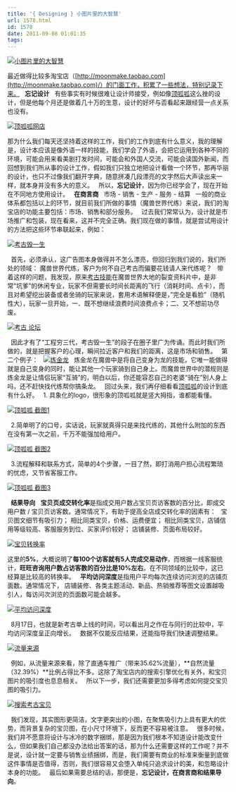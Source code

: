 ```yaml
---
title: '{ Designing } 小图片里的大智慧'
url: 1578.html
id: 1578
date: 2011-09-08 01:01:35
tags:
---
```


[![小图片里的大智慧](http://www.cai13.info/blog_pic/how-design-work/design.png "小图片里的大智慧")](http://caib.me/how-design-work/)

最近做得比较多淘宝店（[http://moonmake.taobao.com](http://moonmake.taobao.com)/）的门面工作，积累了一些想法，特别记录下来。   **忘记设计**   有些事实有时候很难让设计师接受，例如像[顶呱呱](http://shop35479548.taobao.com/ "顶呱呱代练")这么挫的设计，但是他每个月还是做着几十万的生意，设计的好坏与否看起来跟经营一点关系也没有。  

[![顶呱呱网店](http://www.cai13.info/blog_pic/how-design-work/dingguagua.jpg "顶呱呱网店")](http://shop35479548.taobao.com/)

那为什么我们每天还坚持着这样的工作，我们的工作到底有什么意义，我的理解是，设计本应该是像外语一样的技能，我们学会了外语，会把它运用到各种不同的环境，可能会用来看美剧打发时间，可能会和外国人交流，可能会读国外新闻，而回想到我们所从事的设计工作，假如我们只独立地把设计看做一个环节，那再华丽的设计，也只不过像我们翻开字典，随意拼凑几段漂亮的文字然后大声读出来一样，就本身并没有多大的意义。   所以，**忘记设计**，因为你已经学会了，现在开始在不同地方使用设计。   **在商言商**   市场 \- 销售 \- 生产 \- 服务 \- 结算   一般的商业体系都包括以上的环节，就目前我们所做的事情（魔兽世界代练）来说，我们的淘宝店的功能主要包括：市场、销售和部分服务。   过去我们常常认为，设计就是市场推广和包装，现在看来，这并不完全正确。我们现在做的事情，就是尝试用设计的方法把这些环节串联起来，例如：  

[![](http://img02.taobaocdn.com/imgextra/i2/718219372/T2qMpTXfFcXXXXXXXX_%21%21718219372.jpg "考古毁一生")](http://item.taobao.com/item.htm?id=12452842882)

  首先，必须承认，这广告图本身做得并不怎么漂亮，但回归到我们说的，我们所处的领域： 魔兽世界代练，客户为何不自己考古而偏要花钱请人来代练呢？   带着这样的问题，我发现，原来[考古技能](http://wow.178.com/kaogu/index.html "魔兽考古学")在魔兽世界大地的裂变资料片中，是非常“坑爹”的休闲专业，玩家不但需要长时间长距离的飞行（消耗时间、点卡），而且对希望挖出装备或者坐骑的玩家来说，套用术语解释便是，”完全是看脸”（随机性大），玩家一旦开始，一、既不想继续浪费时间浪费点卡；二、又不想前功尽废。  

[![](http://www.cai13.info/blog_pic/how-design-work/kaogu.jpg "考古 论坛")](http://nga.178.com/)

  因此才有了“工程穷三代，考古毁一生”的段子在圈子里广为传诵。而此时我们所做的，就是把握客户的心理，瞬间拉近客户和我们的距离，这是市场和销售。   第二个例子：   [![炼金龙](http://www.cai13.info/blog_pic/how-design-work/long.jpg "炼金龙")](http://item.taobao.com/item.htm?id=12922300361)   炼金龙在魔兽中是将自己变身为龙的技能，它唯一能做得就是自己变身的同时，能让其他一个玩家骑到自己身上。而魔兽世界中的潜规则是炼金龙是让情侣玩家“互骑”的，明白以后，你还能容忍自己的老婆“骑在”别人身上吗，还不赶快找代练帮你搞条龙。   回过头来，我们再仔细看看[顶呱呱](http://shop35479548.taobao.com/ "顶呱呱代练")的设计到底有什么好。   1\. 具象化的logo，很形象的顶呱呱就是竖大拇指，谁都能看懂。

[![顶呱呱 截图1](http://www.cai13.info/blog_pic/how-design-work/dingguagua1.jpg "顶呱呱 截图1")](http://shop35479548.taobao.com/)

  2.简单明了的口号，实话说，玩家就真得只是来找代练的，其他什么附加的东西在没有第一次之前，千万不能强加给用户。

[![顶呱呱 截图2](http://www.cai13.info/blog_pic/how-design-work/dingguagua2.jpg "顶呱呱 截图2")](http://shop35479548.taobao.com/)

  3.流程解释和联系方式，简单的4个步骤，一目了然，即打消用户担心流程繁琐的忧虑，又节省客服工作。

[![顶呱呱 截图3](http://www.cai13.info/blog_pic/how-design-work/dingguagua3.jpg "顶呱呱 截图3")](http://shop35479548.taobao.com/)

  **结果导向**   **宝贝页成交转化率**是指成交用户数占宝贝页访客数的百分比，即成交用户数 / 宝贝页访客数。通常情况下，有助于提高全店成交转化率的因素有：   宝贝图文细节有吸引力； 相比同类宝贝，价格、运费便宜； 相比同类宝贝，店铺信用等级较高、客服服务到位、买家评价较好； 店铺装修、页面布局较好。  

[![宝贝转换率](http://www.cai13.info/blog_pic/how-design-work/2.jpg "宝贝转换率")](http://item.taobao.com/item.htm?id=12452842882&)

这里的**5%**，大概说明了**每100个访客就有5人完成交易动作**，而根据一线客服统计，**旺旺咨询用户数占访客数的百分比是10%左右**。在不同领域的比较中，这已经算是比较高的转换率。   **平均访问深度**是指用户平均每次连续访问浏览的店铺页面数。通常情况下， 店铺装修、各类主题活动、新品、热销推荐等图文设置越吸引人，每访问次浏览的页面数可能会越多。  

[![平均访问深度](http://www.cai13.info/blog_pic/how-design-work/1.jpg "平均访问深度")](http://item.taobao.com/item.htm?id=12452842882&)

  8月17日，也就是新考古单上线的时间，可以看出月之作在与同行的比较中，平均访问深度呈正向增长。   数据不仅能反应结果，还能指导我们快速调整结果。  

[![流量来源](http://www.cai13.info/blog_pic/how-design-work/3.jpg "流量来源")](http://item.taobao.com/item.htm?id=12452842882&)

  例如，从流量来源来看，除了直通车推广（带来35.62%流量），**自然流量（32.39%）**比例占得比不多。这除了淘宝店内的搜索引擎优化有关外，和宝贝图片的吸引度也息息相关。   所以下一步，我们还需要更加多得考虑如何提交宝贝图的吸引力。  

[![搜索考古宝贝](http://www.cai13.info/blog_pic/how-design-work/4.jpg "搜索考古宝贝")](http://s.taobao.com/search?q=%C4%A7%CA%DE%BF%BC%B9%C5&s=0#J_FilterTabBar)

  我们发现，其实图形更简洁，文字更突出的小图，在聚焦吸引力上具有更大的优势，而背景复杂的宝贝图，在小尺寸环境下，反而更不容易被注意。   很多时候，我们并不愿意将设计与冰冷的数字捆绑，那是因为我们根本不知道设计能改变什么，但如果我们自己都没办法给出答案的话，那为什么还需要这样的工作呢？并不是说，设计就一定要与销售业绩捆绑，而是，我们需要有商业的标准来衡量到底做这件事情是否值得，否则，我们很容易又会堕入单纯只追求设计的美，和忽略设计本身的功能。   最后如果需要总结的话，那便是，**忘记设计，在商言商和结果导向**。